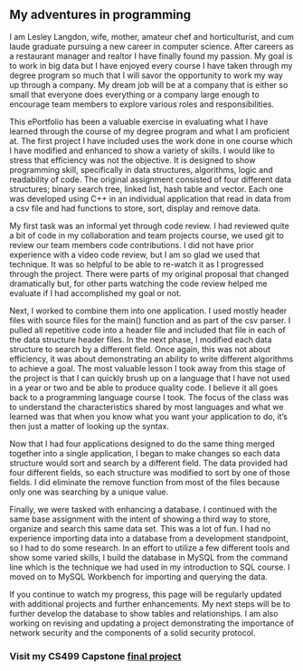 ## My adventures in programming


I am Lesley Langdon, wife, mother, amateur chef and horticulturist, and cum laude graduate pursuing a new career in computer science.  After careers as a restaurant manager and realtor I have finally found my passion.  My goal is to work in big data but I have enjoyed every course I have taken through my degree program so much that I will savor the opportunity to work my way up through a company.  My dream job will be at a company that is either so small that everyone does everything or a company large enough to encourage team members to explore various roles and responsibilities.    
  
This ePortfolio has been a valuable exercise in evaluating what I have learned through the course of my degree program and what I am proficient at.  The first project I have included uses the work done in one course which I have modified and enhanced to show a variety of skills.  I would like to stress that efficiency was not the objective.  It is designed to show programming skill, specifically in data structures, algorithms, logic and readability of code.  The original assignment consisted of four different data structures; binary search tree, linked list, hash table and vector.  Each one was developed using C++ in an individual application that read in data from a csv file and had functions to store, sort, display and remove data.  

My first task was an informal yet through code review.   I had reviewed quite a bit of code in my collaboration and team projects course, we used git to review our team members code contributions.  I did not have prior experience with a video code review, but I am so glad we used that technique.  It was so helpful to be able to re-watch it as I progressed through the project.  There were parts of my original proposal that changed dramatically but, for other parts watching the code review helped me evaluate if I had accomplished my goal or not. 

Next, I worked to combine them into one application.  I used mostly header files with source files for the main() function and as part of the csv parser.  I pulled all repetitive code into a header file and included that file in each of the data structure header files.  In the next phase, I modified each data structure to search by a different field.  Once again, this was not about efficiency, it was about demonstrating an ability to write different algorithms to achieve a goal.  The most valuable lesson I took away from this stage of the project is that I can quickly brush up on a language that I have not used in a year or two and be able to produce quality code.  I believe it all goes back to a programming language course I took.  The focus of the class was to understand the characteristics shared by most languages and what we learned was that when you know what you want your application to do, it’s then just a matter of looking up the syntax.  

Now that I had four applications designed to do the same thing merged together into a single application, I began to make changes so each data structure would sort and search by a different field.  The data provided had four different fields, so each structure was modified to sort by one of those fields.  I did eliminate the remove function from most of the files because only one was searching by a unique value.  

Finally, we were tasked with enhancing a database.  I continued with the same base assignment with the intent of showing a third way to store, organize and search this same data set.  This was a lot of fun.  I had no experience importing data into a database from a development standpoint, so I had to do some research.  In an effort to utilize a few different tools and show some varied skills, I build the database in MySQL from the command line which is the technique we had used in my introduction to SQL course.  I moved on to MySQL Workbench for importing and querying the data.

If you continue to watch my progress, this page will be regularly updated with additional projects and further enhancements.  My next steps will be to further develop the database to show tables and relationships.  I am also working on revising and updating a project demonstrating the importance of network security and the components of a solid security protocol.  
 

### Visit my CS499 Capstone [final project](https://lesleyplangdon.github.io/CS499FinalProject/)



